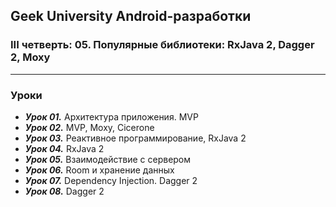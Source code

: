 ## Geek University Android-разработки
### III четверть: 05. Популярные библиотеки: RxJava 2, Dagger 2, Moxy

---

### Уроки
- ***Урок 01.*** Архитектура приложения. MVP
- ***Урок 02.*** MVP, Moxy, Cicerone
- ***Урок 03.*** Реактивное программирование, RxJava 2
- ***Урок 04.*** RxJava 2
- ***Урок 05.*** Взаимодействие с сервером
- ***Урок 06.*** Room и хранение данных
- ***Урок 07.*** Dependency Injection. Dagger 2
- ***Урок 08.*** Dagger 2
